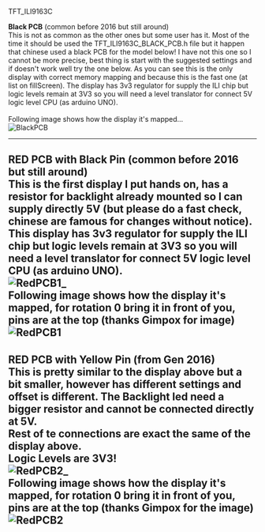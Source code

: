 TFT_ILI9163C


<b>Black PCB</b> (common before 2016 but still around)<br>
This is not as common as the other ones but some user has it. Most of the time it should be used the TFT_ILI9163C_BLACK_PCB.h file but it happen that chinese used a black PCB for the model below! I have not this one so I cannot be more precise, best thing is start with the suggested settings and if doesn't work well try the one below. As you can see this is the only display with correct memory mapping and because this is the fast one (at list on fillScreen). The display has 3v3 regulator for supply the ILI chip but logic levels remain at 3V3 so you will need a level translator for connect 5V logic level CPU (as arduino UNO).<br>
<br>Following image shows how the display it's mapped...<br>
![BlackPCB](https://github.com/sumotoy/TFT_ILI9163C/blob/Docs/images/ILI9163C_blackPCB.png)

-------------------------------------------------------------------------------------------
<b>RED PCB with Black Pin</b> (common before 2016 but still around)<br>
This is the first display I put hands on, has a resistor for backlight already mounted so I can supply directly 5V (but please do a fast check, chinese are famous for changes without notice). This display has 3v3 regulator for supply the ILI chip but logic levels remain at 3V3 so you will need a level translator for connect 5V logic level CPU (as arduino UNO).<br>
![RedPCB1_](https://github.com/sumotoy/TFT_ILI9163C/blob/Docs/images/ored.jpg)
<br>Following image shows how the display it's mapped, for rotation 0 bring it in front of you, pins are at the top (thanks Gimpox for image)<br>
![RedPCB1](https://github.com/sumotoy/TFT_ILI9163C/blob/Docs/images/ILI9163C_blackPin.png)
-------------------------------------------------------------------------------------------
<b>RED PCB with Yellow Pin</b> (from Gen 2016)<br>
This is pretty similar to the display above but a bit smaller, however has different settings and offset is different. The Backlight led need a bigger resistor and cannot be connected directly at 5V.<br>
Rest of te connections are exact the same of the display above.<br>
Logic Levels are 3V3!<br>
![RedPCB2_](https://github.com/sumotoy/TFT_ILI9163C/blob/Docs/images/yell.JPG)
<br>Following image shows how the display it's mapped, for rotation 0 bring it in front of you, pins are at the top (thanks Gimpox for the image)<br>
![RedPCB2](https://github.com/sumotoy/TFT_ILI9163C/blob/Docs/images/ILI9163C_yellowPin.png)
-------------------------------------------------------------------------------------------
